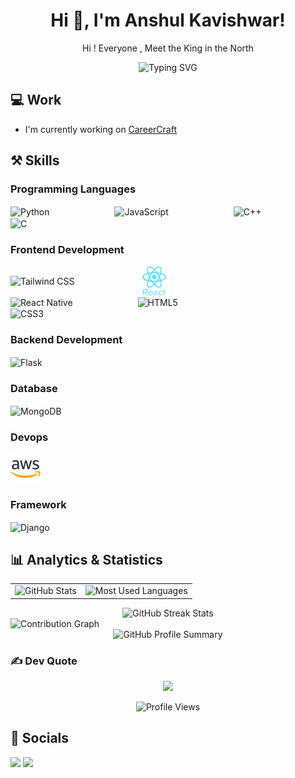 <div align="center">

# Hi 👋, I'm Anshul Kavishwar!

</div>

<div align="center">

Hi ! Everyone , Meet the King in the North 

</div>

<div align="center">

![Typing SVG](https://readme-typing-svg.herokuapp.com?font=Fira%20Code&size=24&pause=1000&color=7945d9&width=435&lines=Anshul%20Kavishwar;Python%20Full%20Stack%20Developer;Software%20Engineer&center=true&vCenter=true&repeat=true)

</div>

## **💻 Work**
- I'm currently working on [CareerCraft](https://github.com/Anshulkavi/CareerCraft)

## **⚒️ Skills**
### **Programming Languages**
<img src="https://cdn.jsdelivr.net/gh/devicons/devicon/icons/python/python-original.svg" alt="Python" width="48" height="48" style="vertical-align:middle; margin-right:100px;"/> <img src="https://cdn.jsdelivr.net/gh/devicons/devicon/icons/javascript/javascript-original.svg" alt="JavaScript" width="48" height="48" style="vertical-align:middle; margin-right:100px;"/> <img src="https://cdn.jsdelivr.net/gh/devicons/devicon/icons/cplusplus/cplusplus-original.svg" alt="C++" width="48" height="48" style="vertical-align:middle; margin-right:100px;"/> <img src="https://cdn.jsdelivr.net/gh/devicons/devicon/icons/c/c-original.svg" alt="C" width="48" height="48" style="vertical-align:middle; margin-right:100px;"/>

### **Frontend Development**
<img src="https://cdn.jsdelivr.net/gh/devicons/devicon/icons/tailwindcss/tailwindcss-original.svg" alt="Tailwind CSS" width="48" height="48" style="vertical-align:middle; margin-right:100px;"/> <img src="https://raw.githubusercontent.com/devicons/devicon/master/icons/react/react-original-wordmark.svg" alt="React" width="48" height="48" style="vertical-align:middle; margin-right:100px;"/> <img src="https://cdn.jsdelivr.net/gh/devicons/devicon/icons/react/react-original.svg" alt="React Native" width="48" height="48" style="vertical-align:middle; margin-right:100px;"/> <img src="https://cdn.jsdelivr.net/gh/devicons/devicon/icons/html5/html5-original.svg" alt="HTML5" width="48" height="48" style="vertical-align:middle; margin-right:100px;"/> <img src="https://cdn.jsdelivr.net/gh/devicons/devicon/icons/css3/css3-original.svg" alt="CSS3" width="48" height="48" style="vertical-align:middle; margin-right:100px;"/>

### **Backend Development**
<img src="https://img.icons8.com/nolan/64/flask.png" alt="Flask" width="48" height="48" style="vertical-align:middle; margin-right:100px;"/>

### **Database**
<img src="https://cdn.jsdelivr.net/gh/devicons/devicon/icons/mongodb/mongodb-original.svg" alt="MongoDB" width="48" height="48" style="vertical-align:middle; margin-right:100px;"/>

### **Devops**
<img src="https://raw.githubusercontent.com/devicons/devicon/master/icons/amazonwebservices/amazonwebservices-original-wordmark.svg" alt="AWS" width="48" height="48" style="vertical-align:middle; margin-right:100px;"/>

### **Framework**
<img src="https://img.icons8.com/color/240/django.png" alt="Django" width="48" height="48" style="vertical-align:middle; margin-right:100px;"/>

## **📊 Analytics & Statistics**

<div align="center">

<table>
<tr>
<td>

<img src="https://github-readme-stats.vercel.app/api?username=Anshulkavi&show_icons=true&theme=radical&hide_border=true&card_width=400" alt="GitHub Stats" />

</td>
<td>

<img src="https://github-readme-stats.vercel.app/api/top-langs/?username=Anshulkavi&layout=compact&theme=radical&hide_border=true&card_width=400" alt="Most Used Languages" />

</td>
</tr>
</table>

</div>

<div align="center">

<img src="https://github-readme-streak-stats.herokuapp.com/?user=Anshulkavi&theme=radical" alt="GitHub Streak Stats" />

</div>

<img src="https://github-readme-activity-graph.vercel.app/graph?username=Anshulkavi&theme=radical" alt="Contribution Graph" />

<div align="center">

<img src="https://github-profile-summary-cards.vercel.app/api/cards/profile-details?username=Anshulkavi&theme=radical" alt="GitHub Profile Summary" />

</div>


### ✍️ Dev Quote
<p align="center">
  <img src="https://quotes-github-readme.vercel.app/api?type=horizontal&theme=radical" />
</p>

<div align="center">

<img src="https://komarev.com/ghpvc/?username=Anshulkavi&color=brightgreen" alt="Profile Views" />

</div>

## **📱 Socials**

<p align="left">
  <a href="https://github.com/Anshulkavi/" target="_blank"><img src="https://img.shields.io/badge/GitHub-181717?style=for-the-badge&logo=github&logoColor=white" /></a>
  <a href="https://linkedin.com/in/anshulkavi/" target="_blank"><img src="https://img.shields.io/badge/LinkedIn-0A66C2?style=for-the-badge&logo=linkedin&logoColor=white" /></a>
</p>


